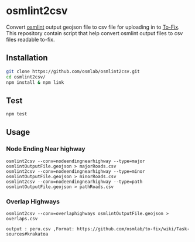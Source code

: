 # osmlint2csv

Convert [osmlint](https://github.com/osmlab/osmlint) output geojson file to csv file for uploading in to [To-Fix](https://github.com/osmlab/to-fix). This repository contain script that help convert osmlint output files to csv files readable to-fix.

## Installation

```sh
git clone https://github.com/osmlab/osmlint2csv.git
cd osmlint2csv/
npm install & npm link
```
## Test

```sh
npm test
```

## Usage

### Node Ending Near highway

```
osmlint2csv --conv=nodeendingnearhighway --type=major osmlintOutputFile.geojson > majorRoads.csv
osmlint2csv --conv=nodeendingnearhighway --type=minor osmlintOutputFile.geojson > minorRoads.csv
osmlint2csv --conv=nodeendingnearhighway --type=path osmlintOutputFile.geojson > pathRoads.csv
```

### Overlap Highways

`osmlint2csv --conv=overlaphighways osmlintOutputFile.geojson > overlaps.csv`

```
output : peru.csv ,Format: https://github.com/osmlab/to-fix/wiki/Task-sources#krakatoa

```